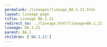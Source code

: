 ```yaml
---
permalink: /lineages/lineage_BA.1.21.html
layout: lineage_page
title: Lineage BA.1.21
redirect_to: ../lineage.html?lineage=BA.1.21
lineage: BA.1.21
parent: BA.1
children: ['BA.1.21']
---
```

